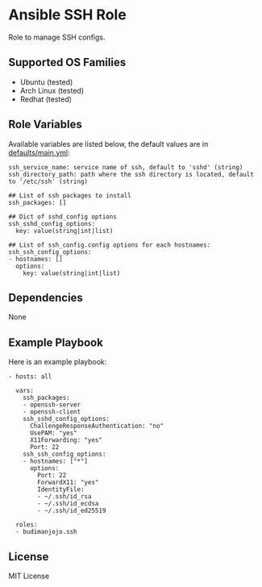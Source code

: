 Ansible SSH Role
=====================

Role to manage SSH configs.

Supported OS Families
---------------------

- Ubuntu (tested)
- Arch Linux (tested)
- Redhat (tested)

Role Variables
--------------

Available variables are listed below, the default values are in [defaults/main.yml](./defaults/main.yml):
```
ssh_service_name: service name of ssh, default to 'sshd' (string)
ssh_directory_path: path where the ssh directory is located, default to '/etc/ssh' (string)

## List of ssh packages to install
ssh_packages: []

## Dict of sshd_config options
ssh_sshd_config_options:
  key: value(string|int|list)

## List of ssh_config.config options for each hostnames:
ssh_ssh_config_options:
- hostnames: []
  options:
    key: value(string|int|list)
```

Dependencies
------------

None

Example Playbook
----------------

Here is an example playbook:
```
- hosts: all

  vars:
    ssh_packages:
    - openssh-server
    - openssh-client
    ssh_sshd_config_options:
      ChallengeResponseAuthentication: "no"
      UsePAM: "yes"
      X11Forwarding: "yes"
      Port: 22
    ssh_ssh_config_options:
    - hostnames: ["*"]
      options:
        Port: 22
        ForwardX11: "yes"
        IdentityFile:
        - ~/.ssh/id_rsa
        - ~/.ssh/id_ecdsa
        - ~/.ssh/id_ed25519

  roles:
  - budimanjojo.ssh
```

License
-------

MIT License
